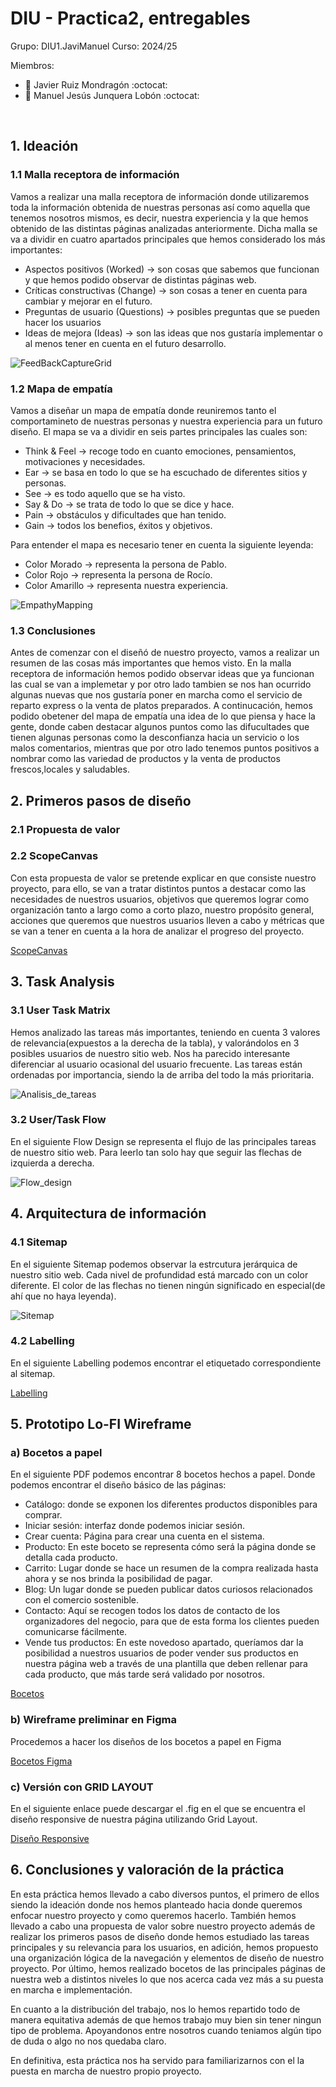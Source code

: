 # DIU - Practica2, entregables

Grupo: DIU1.JaviManuel Curso: 2024/25

Miembros:
 * :bust_in_silhouette:  Javier Ruiz Mondragón    :octocat:     
 * :bust_in_silhouette:  Manuel Jesús Junquera Lobón    :octocat:
<br>

## 1. Ideación
### 1.1 Malla receptora de información

Vamos a realizar una malla receptora de información donde utilizaremos toda la información obtenida de nuestras personas así como aquella
que tenemos nosotros mismos, es decir, nuestra experiencia y la que hemos obtenido de las distintas páginas analizadas anteriormente. 
Dicha malla se va a dividir en cuatro apartados principales que hemos considerado los más importantes:
 * Aspectos positivos (Worked) -> son cosas que sabemos que funcionan y que hemos podido observar de distintas páginas web.
 * Críticas constructivas (Change) -> son cosas a tener en cuenta para cambiar y mejorar en el futuro.
 * Preguntas de usuario (Questions) -> posibles preguntas que se pueden hacer los usuarios
 * Ideas de mejora (Ideas) -> son las ideas que nos gustaría implementar o al menos tener en cuenta en el futuro desarrollo.

![FeedBackCaptureGrid](FeedbackCaptureGrid.png)

### 1.2 Mapa de empatía

Vamos a diseñar un mapa de empatía donde reuniremos tanto el comportamineto de nuestras personas y nuestra experiencia para un futuro diseño. 
El mapa se va a dividir en seis partes principales las cuales son:
* Think & Feel -> recoge todo en cuanto emociones, pensamientos, motivaciones y necesidades.
* Ear -> se basa en todo lo que se ha escuchado de diferentes sitios y personas.
* See -> es todo aquello que se ha visto.
* Say & Do -> se trata de todo lo que se dice y hace.
* Pain -> obstáculos y dificultades que han tenido.
* Gain -> todos los benefios, éxitos y objetivos.

Para entender el mapa es necesario tener en cuenta la siguiente leyenda:
* Color Morado -> representa la persona de Pablo.
* Color Rojo -> representa la persona de Rocío.
* Color Amarillo -> representa nuestra experiencia.

![EmpathyMapping](EmpathyMapping.png)

### 1.3 Conclusiones
Antes de comenzar con el diseñó de nuestro proyecto, vamos a realizar un resumen de las cosas más importantes que hemos visto. En la malla receptora de información hemos podido
observar ideas que ya funcionan las cual se van a implemetar y por otro lado tambien se nos han ocurrido algunas nuevas que nos gustaría poner en marcha como el servicio de reparto express o la venta de platos preparados. A continucación, hemos podido obetener del mapa de empatía una idea de lo que piensa y hace la gente, donde caben destacar algunos puntos como las difucultades que tienen algunas personas como la desconfianza hacia un servicio o los malos comentarios, mientras que por otro lado tenemos puntos positivos a nombrar como las variedad de productos y la venta de productos frescos,locales y saludables.

## 2. Primeros pasos de diseño
### 2.1 Propuesta de valor

### 2.2 ScopeCanvas 

Con esta propuesta de valor se pretende explicar en que consiste nuestro proyecto, para ello, se van a tratar distintos puntos a destacar como 
las necesidades de nuestros usuarios, objetivos que queremos lograr como organización tanto a largo como a corto plazo, nuestro propósito general,
acciones que queremos que nuestros usuarios lleven a cabo y métricas que se van a tener en cuenta a la hora de analizar el progreso del proyecto.

[ScopeCanvas](ScopeCanvas.pdf)

## 3. Task Analysis
### 3.1 User Task Matrix

Hemos analizado las tareas más importantes, teniendo en cuenta 3 valores de relevancia(expuestos a la derecha de la tabla), y valorándolos en 3 posibles usuarios de nuestro sitio web. Nos ha parecido interesante diferenciar al usuario ocasional del usuario frecuente. Las tareas están ordenadas por importancia, siendo la de arriba del todo la más prioritaria. 

![Analisis_de_tareas](Analisis_de_Tareas.png)

### 3.2 User/Task Flow

En el siguiente Flow Design se representa el flujo de las principales tareas de nuestro sitio web. Para leerlo tan solo hay que seguir las flechas de izquierda a derecha.

![Flow_design](Flow_Design.png)

## 4. Arquitectura de información
### 4.1 Sitemap

En el siguiente Sitemap podemos observar la estrcutura jerárquica de nuestro sitio web. Cada nivel de profundidad está marcado con un color diferente. El color de las flechas no tienen ningún significado en especial(de ahí que no haya leyenda).

![Sitemap](Sitemap.png)


### 4.2 Labelling

En el siguiente Labelling podemos encontrar el etiquetado correspondiente al sitemap.

[Labelling](Labelling.pdf)

## 5. Prototipo Lo-FI Wireframe 

### a) Bocetos a papel

En el siguiente PDF podemos encontrar 8 bocetos hechos a papel. Donde podemos encontrar el diseño básico de las páginas:
- Catálogo: donde se exponen los diferentes productos disponibles para comprar.
- Iniciar sesión: interfaz donde podemos iniciar sesión.
- Crear cuenta: Página para crear una cuenta en el sistema.
- Producto: En este boceto se representa cómo será la página donde se detalla cada producto.
- Carrito: Lugar donde se hace un resumen de la compra realizada hasta ahora y se nos brinda la posibilidad de pagar.
- Blog: Un lugar donde se pueden publicar datos curiosos relacionados con el comercio sostenible.
- Contacto: Aquí se recogen todos los datos de contacto de los organizadores del negocio, para que de esta forma los clientes pueden comunicarse fácilmente.
- Vende tus productos: En este novedoso apartado, queríamos dar la posibilidad a nuestros usuarios de poder vender sus productos en nuestra página web a través de una plantilla que deben rellenar para cada producto, que más tarde será validado por nosotros.

[Bocetos](bocetos_P2_DIU.pdf)

### b) Wireframe preliminar en Figma

Procedemos a hacer los diseños de los bocetos a papel en Figma

[Bocetos Figma](bocetos_figma.pdf)

### c) Versión con GRID LAYOUT

En el siguiente enlace puede descargar el .fig en el que se encuentra el diseño responsive de nuestra página utilizando Grid Layout.

[Diseño Responsive](Diseno_responsive.fig)


## 6. Conclusiones y valoración de la práctica  
En esta práctica hemos llevado a cabo diversos puntos, el primero de ellos siendo la ideación donde nos hemos planteado hacia donde queremos enfocar nuestro proyecto y como queremos hacerlo. También hemos llevado a cabo una propuesta de valor sobre nuestro proyecto además de realizar los primeros pasos de diseño donde hemos estudiado las tareas principales y su relevancia para los usuarios, en adición, hemos propuesto una organización lógica de la navegación y elementos de diseño de nuestro proyecto. Por último, hemos realizado bocetos de las principales páginas de nuestra web a distintos niveles lo que nos acerca cada vez más a su puesta en marcha e implementación.

En cuanto a la distribución del trabajo, nos lo hemos repartido todo de manera equitativa además de que hemos trabajo muy bien sin tener ningun tipo de problema. Apoyandonos entre nosotros cuando teniamos algún tipo de duda o algo no nos quedaba claro.

En definitiva, esta práctica nos ha servido para familiarizarnos con el la puesta en marcha de nuestro propio proyecto.

